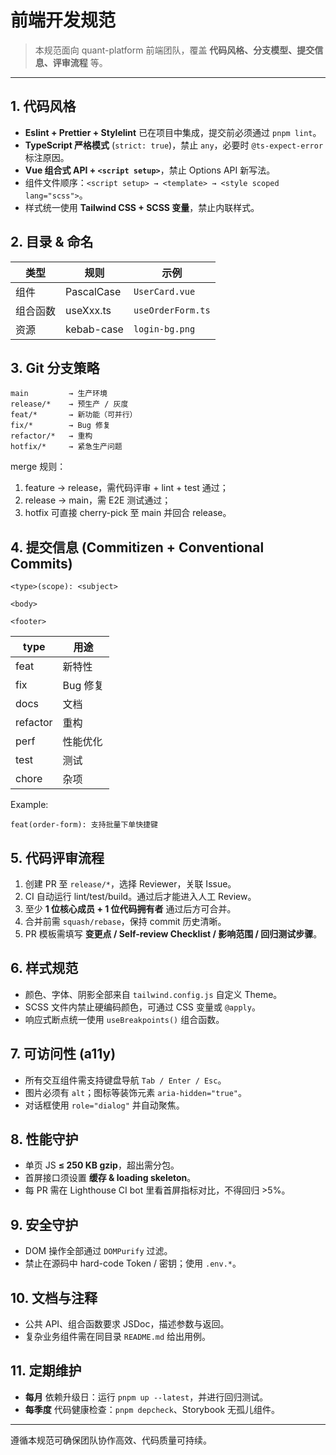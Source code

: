 # 前端开发规范

> 本规范面向 quant-platform 前端团队，覆盖 **代码风格、分支模型、提交信息、评审流程** 等。

---

## 1. 代码风格

- **Eslint + Prettier + Stylelint** 已在项目中集成，提交前必须通过 `pnpm lint`。
- **TypeScript 严格模式** (`strict: true`)，禁止 `any`，必要时 `@ts-expect-error` 标注原因。
- **Vue 组合式 API + `<script setup>`**，禁止 Options API 新写法。
- 组件文件顺序：`<script setup> → <template> → <style scoped lang="scss">`。
- 样式统一使用 **Tailwind CSS + SCSS 变量**，禁止内联样式。

## 2. 目录 & 命名

| 类型 | 规则 | 示例 |
|------|------|------|
| 组件 | PascalCase | `UserCard.vue` |
| 组合函数 | useXxx.ts | `useOrderForm.ts` |
| 资源 | kebab-case | `login-bg.png` |

## 3. Git 分支策略

```
main         → 生产环境
release/*    → 预生产 / 灰度
feat/*       → 新功能（可并行）
fix/*        → Bug 修复
refactor/*   → 重构
hotfix/*     → 紧急生产问题
```

merge 规则：
1. feature → release，需代码评审 + lint + test 通过；
2. release → main，需 E2E 测试通过；
3. hotfix 可直接 cherry-pick 至 main 并回合 release。

## 4. 提交信息 (Commitizen + Conventional Commits)

```
<type>(scope): <subject>

<body>

<footer>
```

| type | 用途 |
|------|------|
| feat | 新特性 |
| fix | Bug 修复 |
| docs | 文档 |
| refactor | 重构 |
| perf | 性能优化 |
| test | 测试 |
| chore | 杂项 |

Example:
```
feat(order-form): 支持批量下单快捷键
```

## 5. 代码评审流程

1. 创建 PR 至 `release/*`，选择 Reviewer，关联 Issue。
2. CI 自动运行 lint/test/build。通过后才能进入人工 Review。
3. 至少 **1 位核心成员 + 1 位代码拥有者** 通过后方可合并。
4. 合并前需 `squash/rebase`，保持 commit 历史清晰。
5. PR 模板需填写 **变更点 / Self-review Checklist / 影响范围 / 回归测试步骤**。

## 6. 样式规范

- 颜色、字体、阴影全部来自 `tailwind.config.js` 自定义 Theme。
- SCSS 文件内禁止硬编码颜色，可通过 CSS 变量或 `@apply`。
- 响应式断点统一使用 `useBreakpoints()` 组合函数。

## 7. 可访问性 (a11y)

- 所有交互组件需支持键盘导航 `Tab / Enter / Esc`。
- 图片必须有 `alt`；图标等装饰元素 `aria-hidden="true"`。
- 对话框使用 `role="dialog"` 并自动聚焦。

## 8. 性能守护

- 单页 JS **≤ 250 KB gzip**，超出需分包。
- 首屏接口须设置 **缓存 & loading skeleton**。
- 每 PR 需在 Lighthouse CI bot 里看首屏指标对比，不得回归 >5%。

## 9. 安全守护

- DOM 操作全部通过 `DOMPurify` 过滤。
- 禁止在源码中 hard-code Token / 密钥；使用 `.env.*`。

## 10. 文档与注释

- 公共 API、组合函数要求 JSDoc，描述参数与返回。
- 复杂业务组件需在同目录 `README.md` 给出用例。

## 11. 定期维护

- **每月** 依赖升级日：运行 `pnpm up --latest`，并进行回归测试。
- **每季度** 代码健康检查：`pnpm depcheck`、Storybook 无孤儿组件。

---

遵循本规范可确保团队协作高效、代码质量可持续。 